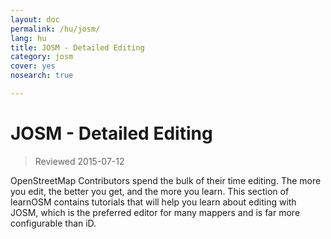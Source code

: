 ```yaml
---
layout: doc
permalink: /hu/josm/
lang: hu
title: JOSM - Detailed Editing
category: josm
cover: yes
nosearch: true

---
```


JOSM - Detailed Editing
================

> Reviewed 2015-07-12

OpenStreetMap Contributors spend the bulk of their time editing. The more you edit, the better you get, and the more you learn. This section of learnOSM contains tutorials that will help you learn about editing with JOSM, which is the preferred editor for many mappers and is far more configurable than iD.